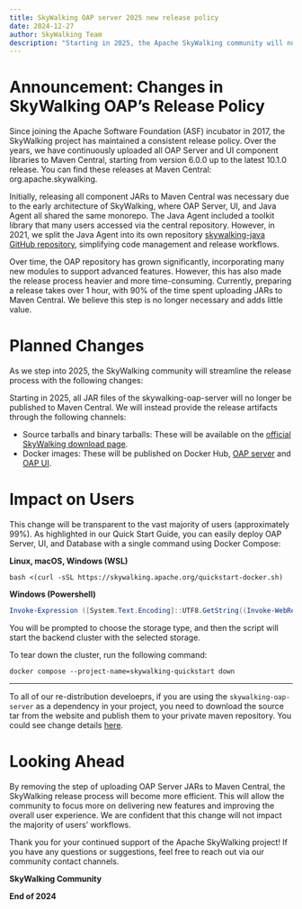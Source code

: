 ```yaml
---
title: SkyWalking OAP server 2025 new release policy
date: 2024-12-27
author: SkyWalking Team
description: "Starting in 2025, the Apache SkyWalking community will no longer publish OAP server and UI JARs to Maven Central. Instead, releases will be available via source tarballs, binary tarballs on the SkyWalking download page, and Docker images on Docker Hub, ensuring a more efficient release process without impacting most users."
---
```


# Announcement: Changes in SkyWalking OAP’s Release Policy
Since joining the Apache Software Foundation (ASF) incubator in 2017, the SkyWalking project has maintained a consistent release policy. Over the years, we have continuously uploaded all OAP Server and UI component libraries to Maven Central, starting from version 6.0.0 up to the latest 10.1.0 release. You can find these releases at Maven Central: org.apache.skywalking.

Initially, releasing all component JARs to Maven Central was necessary due to the early architecture of SkyWalking, where OAP Server, UI, and Java Agent all shared the same monorepo. The Java Agent included a toolkit library that many users accessed via the central repository. However, in 2021, we split the Java Agent into its own repository [skywalking-java GitHub repository](https://github.com/apache/skywalking-java), simplifying code management and release workflows.

Over time, the OAP repository has grown significantly, incorporating many new modules to support advanced features. However, this has also made the release process heavier and more time-consuming. Currently, preparing a release takes over 1 hour, with 90% of the time spent uploading JARs to Maven Central. We believe this step is no longer necessary and adds little value.

# Planned Changes
As we step into 2025, the SkyWalking community will streamline the release process with the following changes:

Starting in 2025, all JAR files of the skywalking-oap-server will no longer be published to Maven Central.
We will instead provide the release artifacts through the following channels:
- Source tarballs and binary tarballs: These will be available on the [official SkyWalking download page](https://skywalking.apache.org/downloads/#SkyWalkingAPM).
- Docker images: These will be published on Docker Hub, [OAP server](https://hub.docker.com/r/apache/skywalking-oap-server) and [OAP UI](https://hub.docker.com/r/apache/skywalking-ui).


# Impact on Users
This change will be transparent to the vast majority of users (approximately 99%). As highlighted in our Quick Start Guide, you can easily deploy OAP Server, UI, and Database with a single command using Docker Compose:


**Linux, macOS, Windows (WSL)**
```shell
bash <(curl -sSL https://skywalking.apache.org/quickstart-docker.sh) 
```

**Windows (Powershell)**
```powershell
Invoke-Expression ([System.Text.Encoding]::UTF8.GetString((Invoke-WebRequest -Uri https://skywalking.apache.org/quickstart-docker.ps1 -UseBasicParsing).Content))
```

You will be prompted to choose the storage type, and then the script will start the backend cluster with the selected storage. 

To tear down the cluster, run the following command:

```shell
docker compose --project-name=skywalking-quickstart down
```

___


To all of our re-distribution develoeprs, if you are using the `skywalking-oap-server` as a dependency in your project, you need to download the source tar from the website and publish them to your private maven repository. You could see change details [here](https://github.com/apache/skywalking/pull/12903).

# Looking Ahead
By removing the step of uploading OAP Server JARs to Maven Central, the SkyWalking release process will become more efficient. This will allow the community to focus more on delivering new features and improving the overall user experience. We are confident that this change will not impact the majority of users’ workflows.

Thank you for your continued support of the Apache SkyWalking project! If you have any questions or suggestions, feel free to reach out via our community contact channels.

**SkyWalking Community**

**End of 2024**